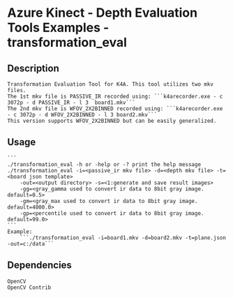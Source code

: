 # Azure Kinect - Depth Evaluation Tools Examples - transformation_eval

## Description

	Transformation Evaluation Tool for K4A. This tool utilizes two mkv files. 
	The 1st mkv file is PASSIVE_IR recorded using: ```k4arecorder.exe - c 3072p - d PASSIVE_IR - l 3  board1.mkv```
    The 2nd mkv file is WFOV_2X2BINNED recorded using: ```k4arecorder.exe - c 3072p - d WFOV_2X2BINNED - l 3 board2.mkv```
    This version supports WFOV_2X2BINNED but can be easily generalized.

## Usage
    
	```
	./transformation_eval -h or -help or -? print the help message
	./transformation_eval -i=<passive_ir mkv file> -d=<depth mkv file> -t=<board json template>
		-out=<output directory> -s=<1:generate and save result images>
		-gg=<gray_gamma used to convert ir data to 8bit gray image. default=0.5>
		-gm=<gray_max used to convert ir data to 8bit gray image. default=4000.0>
		-gp=<percentile used to convert ir data to 8bit gray image. default=99.0>
	```
    Example:
		```./transformation_eval -i=board1.mkv -d=board2.mkv -t=plane.json -out=c:/data```

## Dependencies 

	OpenCV
	OpenCV Contrib